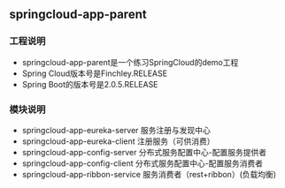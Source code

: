 ## springcloud-app-parent
### 工程说明
* springcloud-app-parent是一个练习SpringCloud的demo工程
* Spring Cloud版本号是Finchley.RELEASE
* Spring Boot的版本号是2.0.5.RELEASE
### 模块说明
* springcloud-app-eureka-server  服务注册与发现中心
* springcloud-app-eureka-client  注册服务（可供消费）
* springcloud-app-config-server  分布式服务配置中心-配置服务提供者
* springcloud-app-config-client  分布式服务配置中心-配置服务消费者
* springcloud-app-ribbon-service 服务消费者（rest+ribbon）(负载均衡)